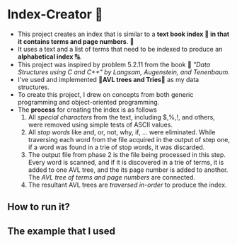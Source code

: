 # Index-Creator :orange_book:

+ This project creates an index that is similar to a **text book index :bookmark_tabs: in that it contains terms and page numbers**. :open_book: 
+ It uses a text and a list of terms that need to be indexed to produce an **alphabetical index** :capital_abcd:. 
+ This project was inspired by problem 5.2.11 from the book :blue_book: *"Data Structures using C and C++" by Langsam, Augenstein, and Tenenbaum*. 
+ I've used and implemented :palm_tree:**AVL trees and Tries**:deciduous_tree: as my data structures.
+ To create this project, I drew on concepts from both generic programming and object-oriented programming. 
+ The **process** for creating the index is as follows 
    1. All *special characters* from the text, including $,%,!, and others, were removed using simple tests of ASCII values.
    2. All *stop words* like and, or, not, why, if, … were eliminated. While traversing each word from the file acquired in the output of step one, if a word was found in a trie of stop words, it was discarded.
    3. The output file from phase 2 is the file being processed in this step. Every word is scanned, and if it is discovered in a trie of terms, it is added to one AVL tree, and the its page number is added to another. The *AVL tree of terms and page numbers* are connected.
    4. The resultant AVL trees are *traversed in-order* to produce the index.  

## How to run it?

## The example that I used
